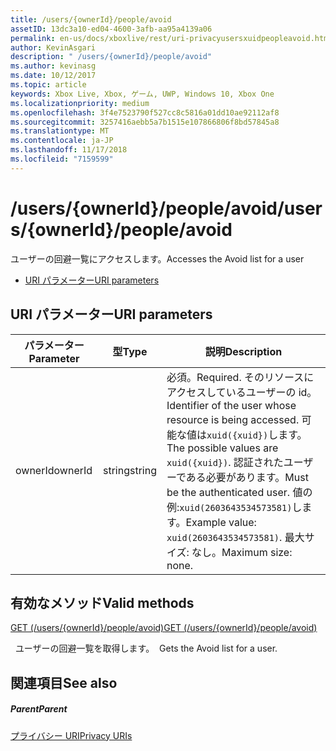 ```yaml
---
title: /users/{ownerId}/people/avoid
assetID: 13dc3a10-ed04-4600-3afb-aa95a4139a06
permalink: en-us/docs/xboxlive/rest/uri-privacyusersxuidpeopleavoid.html
author: KevinAsgari
description: " /users/{ownerId}/people/avoid"
ms.author: kevinasg
ms.date: 10/12/2017
ms.topic: article
keywords: Xbox Live, Xbox, ゲーム, UWP, Windows 10, Xbox One
ms.localizationpriority: medium
ms.openlocfilehash: 3f4e7523790f527cc8c5816a01dd10ae92112af8
ms.sourcegitcommit: 3257416aebb5a7b1515e107866806f8bd57845a8
ms.translationtype: MT
ms.contentlocale: ja-JP
ms.lasthandoff: 11/17/2018
ms.locfileid: "7159599"
---
```

# <a name="usersowneridpeopleavoid"></a><span data-ttu-id="6f4a4-104">/users/{ownerId}/people/avoid</span><span class="sxs-lookup"><span data-stu-id="6f4a4-104">/users/{ownerId}/people/avoid</span></span>
<span data-ttu-id="6f4a4-105">ユーザーの回避一覧にアクセスします。</span><span class="sxs-lookup"><span data-stu-id="6f4a4-105">Accesses the Avoid list for a user</span></span>

  * [<span data-ttu-id="6f4a4-106">URI パラメーター</span><span class="sxs-lookup"><span data-stu-id="6f4a4-106">URI parameters</span></span>](#ID4EQ)

<a id="ID4EQ"></a>


## <a name="uri-parameters"></a><span data-ttu-id="6f4a4-107">URI パラメーター</span><span class="sxs-lookup"><span data-stu-id="6f4a4-107">URI parameters</span></span>

| <span data-ttu-id="6f4a4-108">パラメーター</span><span class="sxs-lookup"><span data-stu-id="6f4a4-108">Parameter</span></span>| <span data-ttu-id="6f4a4-109">型</span><span class="sxs-lookup"><span data-stu-id="6f4a4-109">Type</span></span>| <span data-ttu-id="6f4a4-110">説明</span><span class="sxs-lookup"><span data-stu-id="6f4a4-110">Description</span></span>|
| --- | --- | --- |
| <span data-ttu-id="6f4a4-111">ownerId</span><span class="sxs-lookup"><span data-stu-id="6f4a4-111">ownerId</span></span>| <span data-ttu-id="6f4a4-112">string</span><span class="sxs-lookup"><span data-stu-id="6f4a4-112">string</span></span>| <span data-ttu-id="6f4a4-113">必須。</span><span class="sxs-lookup"><span data-stu-id="6f4a4-113">Required.</span></span> <span data-ttu-id="6f4a4-114">そのリソースにアクセスしているユーザーの id。</span><span class="sxs-lookup"><span data-stu-id="6f4a4-114">Identifier of the user whose resource is being accessed.</span></span> <span data-ttu-id="6f4a4-115">可能な値は<code>xuid({xuid})</code>します。</span><span class="sxs-lookup"><span data-stu-id="6f4a4-115">The possible values are <code>xuid({xuid})</code>.</span></span> <span data-ttu-id="6f4a4-116">認証されたユーザーである必要があります。</span><span class="sxs-lookup"><span data-stu-id="6f4a4-116">Must be the authenticated user.</span></span> <span data-ttu-id="6f4a4-117">値の例:<code>xuid(2603643534573581)</code>します。</span><span class="sxs-lookup"><span data-stu-id="6f4a4-117">Example value: <code>xuid(2603643534573581)</code>.</span></span> <span data-ttu-id="6f4a4-118">最大サイズ: なし。</span><span class="sxs-lookup"><span data-stu-id="6f4a4-118">Maximum size: none.</span></span> |

<a id="ID4ERB"></a>


## <a name="valid-methods"></a><span data-ttu-id="6f4a4-119">有効なメソッド</span><span class="sxs-lookup"><span data-stu-id="6f4a4-119">Valid methods</span></span>

[<span data-ttu-id="6f4a4-120">GET (/users/{ownerId}/people/avoid)</span><span class="sxs-lookup"><span data-stu-id="6f4a4-120">GET (/users/{ownerId}/people/avoid)</span></span>](uri-privacyusersxuidpeopleavoidget.md)

<span data-ttu-id="6f4a4-121">&nbsp;&nbsp;ユーザーの回避一覧を取得します。</span><span class="sxs-lookup"><span data-stu-id="6f4a4-121">&nbsp;&nbsp;Gets the Avoid list for a user.</span></span>

<a id="ID4E2B"></a>


## <a name="see-also"></a><span data-ttu-id="6f4a4-122">関連項目</span><span class="sxs-lookup"><span data-stu-id="6f4a4-122">See also</span></span>

<a id="ID4E4B"></a>


##### <a name="parent"></a><span data-ttu-id="6f4a4-123">Parent</span><span class="sxs-lookup"><span data-stu-id="6f4a4-123">Parent</span></span>

[<span data-ttu-id="6f4a4-124">プライバシー URI</span><span class="sxs-lookup"><span data-stu-id="6f4a4-124">Privacy URIs</span></span>](atoc-reference-privacyv2.md)
